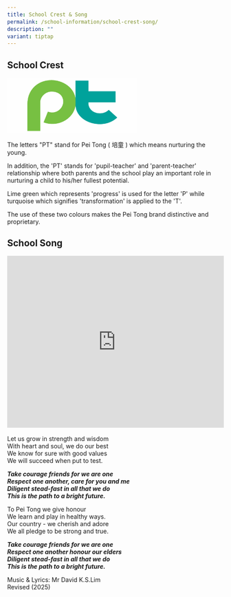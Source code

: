 ```yaml
---
title: School Crest & Song
permalink: /school-information/school-crest-song/
description: ""
variant: tiptap
---
```

<h2>School Crest</h2>
<p></p>
<div class="isomer-image-wrapper">
<img style="width: 60%;" height="auto" width="100%" alt="" src="/images/PT_LOGO.png">
</div>
<p>The letters "PT" stand for Pei Tong ( 培童 ) which means nurturing the young.</p>
<p>In addition, the 'PT' stands for 'pupil-teacher' and 'parent-teacher'
relationship where both parents and the school play an important role in
nurturing a child to his/her fullest potential.</p>
<p>Lime green which represents 'progress' is used for the letter 'P' while
turquoise which signifies 'transformation' is applied to the 'T'.</p>
<p>The use of these two colours makes the Pei Tong brand distinctive and
proprietary.</p>
<p></p>
<h2>School Song</h2>
<div class="iframe-wrapper">
<iframe height="400" width="100%" allowfullscreen="true" frameborder="0" src="https://www.youtube.com/embed/sUDO1oYacAY?si=DLOEjSkYk0u0pAav"></iframe>
</div>
<p>Let us grow in strength and wisdom
<br>With heart and soul, we do our best
<br>We know for sure with good values
<br>We will succeed when put to test.</p>
<p><strong><em>Take courage friends for we are one</em></strong>
<br><strong><em>Respect one another, care for you and me</em></strong>
<br><strong><em>Diligent stead-fast in all that we do</em></strong>
<br><strong><em>This is the path to a bright future.</em></strong>
</p>
<p>To Pei Tong we give honour
<br>We learn and play in healthy ways.
<br>Our country - we cherish and adore
<br>We all pledge to be strong and true.</p>
<p><strong><em>Take courage friends for we are one</em></strong>
<br><strong><em>Respect one another honour our elders</em></strong>
<br><strong><em>Diligent stead-fast in all that we do</em></strong>
<br><strong><em>This is the path to a bright future.</em></strong>
</p>
<p>Music &amp; Lyrics: Mr David K.S.Lim
<br>Revised (2025)</p>